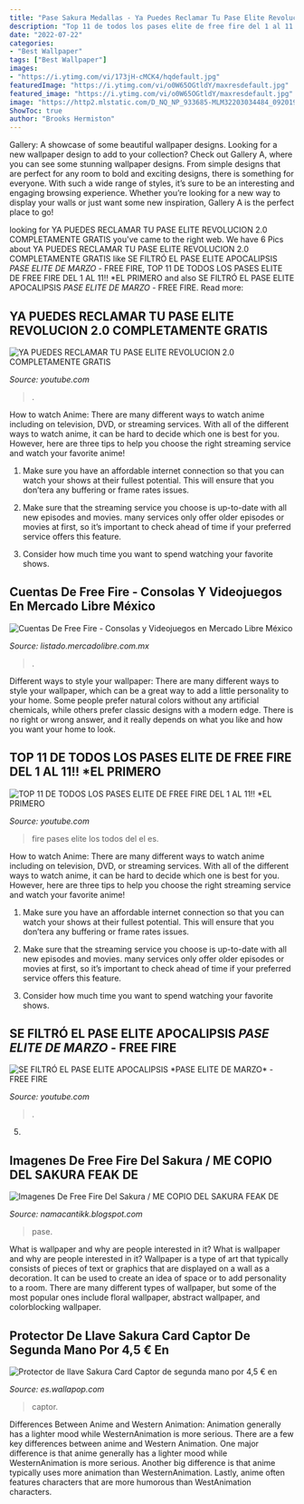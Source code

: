 ```yaml
---
title: "Pase Sakura Medallas - Ya Puedes Reclamar Tu Pase Elite Revolucion 2.0 Completamente Gratis"
description: "Top 11 de todos los pases elite de free fire del 1 al 11!! *el primero"
date: "2022-07-22"
categories:
- "Best Wallpaper"
tags: ["Best Wallpaper"]
images:
- "https://i.ytimg.com/vi/173jH-cMCK4/hqdefault.jpg"
featuredImage: "https://i.ytimg.com/vi/o0W65OGtldY/maxresdefault.jpg"
featured_image: "https://i.ytimg.com/vi/o0W65OGtldY/maxresdefault.jpg"
image: "https://http2.mlstatic.com/D_NQ_NP_933685-MLM32203034484_092019-V.jpg"
ShowToc: true
author: "Brooks Hermiston"
---
```



Gallery: A showcase of some beautiful wallpaper designs.
Looking for a new wallpaper design to add to your collection? Check out Gallery A, where you can see some stunning wallpaper designs. From simple designs that are perfect for any room to bold and exciting designs, there is something for everyone. With such a wide range of styles, it’s sure to be an interesting and engaging browsing experience. Whether you’re looking for a new way to display your walls or just want some new inspiration, Gallery A is the perfect place to go!
		
		
		
		
		
		
		
	

		
looking for YA PUEDES RECLAMAR TU PASE ELITE REVOLUCION 2.0 COMPLETAMENTE GRATIS you've came to the right web. We have 6 Pics about YA PUEDES RECLAMAR TU PASE ELITE REVOLUCION 2.0 COMPLETAMENTE GRATIS like SE FILTRÓ EL PASE ELITE APOCALIPSIS *PASE ELITE DE MARZO* - FREE FIRE, TOP 11 DE TODOS LOS PASES ELITE DE FREE FIRE DEL 1 AL 11!! *EL PRIMERO and also SE FILTRÓ EL PASE ELITE APOCALIPSIS *PASE ELITE DE MARZO* - FREE FIRE. Read more:
		
    
## YA PUEDES RECLAMAR TU PASE ELITE REVOLUCION 2.0 COMPLETAMENTE GRATIS

<img loading=lazy src="https://i.ytimg.com/vi/o0W65OGtldY/maxresdefault.jpg" onerror="this.onerror=null;this.src='https://tse1.mm.bing.net/th?id=OIP.KOnOTy9DecJJRSHjFUcpBwHaEK&amp;pid=15.1';" alt="YA PUEDES RECLAMAR TU PASE ELITE REVOLUCION 2.0 COMPLETAMENTE GRATIS">

_Source: youtube.com_

>. 

	

How to watch Anime: There are many different ways to watch anime including on television, DVD, or streaming services.
With all of the different ways to watch anime, it can be hard to decide which one is best for you. However, here are three tips to help you choose the right streaming service and watch your favorite anime!
1. Make sure you have an affordable internet connection so that you can watch your shows at their fullest potential. This will ensure that you don’tera any buffering or frame rates issues.

2. Make sure that the streaming service you choose is up-to-date with all new episodes and movies. many services only offer older episodes or movies at first, so it’s important to check ahead of time if your preferred service offers this feature.

3. Consider how much time you want to spend watching your favorite shows.

    
## Cuentas De Free Fire - Consolas Y Videojuegos En Mercado Libre México

<img loading=lazy src="https://http2.mlstatic.com/D_NQ_NP_933685-MLM32203034484_092019-V.jpg" onerror="this.onerror=null;this.src='https://tse2.mm.bing.net/th?id=OIP.SXTZrh5Ux1QeJSVBdw4q9wAAAA&amp;pid=15.1';" alt="Cuentas De Free Fire - Consolas y Videojuegos en Mercado Libre México">

_Source: listado.mercadolibre.com.mx_

>. 

	

Different ways to style your wallpaper:
There are many different ways to style your wallpaper, which can be a great way to add a little personality to your home. Some people prefer natural colors without any artificial chemicals, while others prefer classic designs with a modern edge. There is no right or wrong answer, and it really depends on what you like and how you want your home to look.

    
## TOP 11 DE TODOS LOS PASES ELITE DE FREE FIRE DEL 1 AL 11!! *EL PRIMERO

<img loading=lazy src="https://i.ytimg.com/vi/VPSpPhlovHU/maxresdefault.jpg" onerror="this.onerror=null;this.src='https://tse3.mm.bing.net/th?id=OIP.Y_FJhaq5Mvp4x_e7ymrDZwHaEK&amp;pid=15.1';" alt="TOP 11 DE TODOS LOS PASES ELITE DE FREE FIRE DEL 1 AL 11!! *EL PRIMERO">

_Source: youtube.com_

>fire pases elite los todos del el es. 

	

How to watch Anime: There are many different ways to watch anime including on television, DVD, or streaming services.
With all of the different ways to watch anime, it can be hard to decide which one is best for you. However, here are three tips to help you choose the right streaming service and watch your favorite anime!
1. Make sure you have an affordable internet connection so that you can watch your shows at their fullest potential. This will ensure that you don’tera any buffering or frame rates issues.

2. Make sure that the streaming service you choose is up-to-date with all new episodes and movies. many services only offer older episodes or movies at first, so it’s important to check ahead of time if your preferred service offers this feature.

3. Consider how much time you want to spend watching your favorite shows.

    
## SE FILTRÓ EL PASE ELITE APOCALIPSIS *PASE ELITE DE MARZO* - FREE FIRE

<img loading=lazy src="https://i.ytimg.com/vi/sOR4D7oDiaU/maxresdefault.jpg" onerror="this.onerror=null;this.src='https://tse2.mm.bing.net/th?id=OIP.CqdgO-P21Ge38VFTd3jrvAHaEK&amp;pid=15.1';" alt="SE FILTRÓ EL PASE ELITE APOCALIPSIS *PASE ELITE DE MARZO* - FREE FIRE">

_Source: youtube.com_

>. 

	

5.

    
## Imagenes De Free Fire Del Sakura / ME COPIO DEL SAKURA FEAK DE

<img loading=lazy src="https://i.ytimg.com/vi/173jH-cMCK4/hqdefault.jpg" onerror="this.onerror=null;this.src='https://tse2.mm.bing.net/th?id=OIP.OhmVRNTLvdzbOE_T5xNLNAHaFj&amp;pid=15.1';" alt="Imagenes De Free Fire Del Sakura / ME COPIO DEL SAKURA FEAK DE">

_Source: namacantikk.blogspot.com_

>pase. 

	

What is wallpaper and why are people interested in it?
What is wallpaper and why are people interested in it?
Wallpaper is a type of art that typically consists of pieces of text or graphics that are displayed on a wall as a decoration. It can be used to create an idea of space or to add personality to a room. There are many different types of wallpaper, but some of the most popular ones include floral wallpaper, abstract wallpaper, and colorblocking wallpaper.

    
## Protector De Llave Sakura Card Captor De Segunda Mano Por 4,5 € En

<img loading=lazy src="https://cdn.wallapop.com/images/10420/58/jl/__/c10420p316682578/i721712017.jpg?pictureSize=W640" onerror="this.onerror=null;this.src='https://tse1.mm.bing.net/th?id=OIP.lLUHLg1gFE-ifJ9VHi1llAAAAA&amp;pid=15.1';" alt="Protector de llave Sakura Card Captor de segunda mano por 4,5 € en">

_Source: es.wallapop.com_

>captor. 

	

Differences Between Anime and Western Animation: Animation generally has a lighter mood while WesternAnimation is more serious.
There are a few key differences between anime and Western Animation. One major difference is that anime generally has a lighter mood while WesternAnimation is more serious. Another big difference is that anime typically uses more animation than WesternAnimation. Lastly, anime often features characters that are more humorous than WestAnimation characters.

